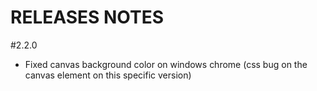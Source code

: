 RELEASES NOTES
==============

#2.2.0

* Fixed canvas background color on windows chrome (css bug on the canvas element on this specific version)